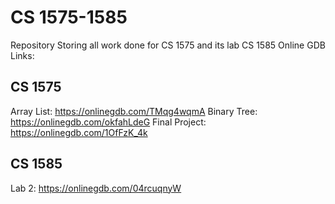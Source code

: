 # CS 1575-1585
Repository Storing all work done for CS 1575 and its lab CS 1585
Online GDB Links:
## CS 1575

Array List: https://onlinegdb.com/TMqg4wqmA
Binary Tree: https://onlinegdb.com/okfahLdeG
Final Project: https://onlinegdb.com/1OfFzK_4k

## CS 1585
Lab 2: https://onlinegdb.com/04rcuqnyW
